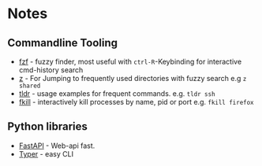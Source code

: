 # Notes

## Commandline Tooling

- [fzf](https://github.com/junegunn/fzf) - fuzzy finder, most useful with `ctrl-R`-Keybinding for interactive cmd-history search
- [z](https://github.com/rupa/z/) - For Jumping to frequently used directories with fuzzy search e.g `z shared`
- [tldr](https://tldr.sh/) - usage examples for frequent commands. e.g. `tldr ssh`
- [fkill](https://github.com/sindresorhus/fkill-cli) - interactively kill processes by name, pid or port e.g. `fkill firefox`

## Python libraries

- [FastAPI](https://fastapi.tiangolo.com/) - Web-api fast.
- [Typer](https://typer.tiangolo.com/) - easy CLI
